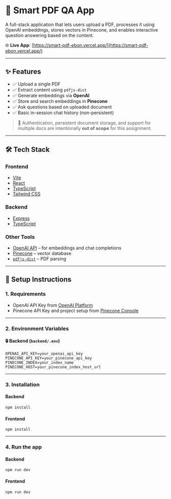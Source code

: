 # 📄 Smart PDF QA App

A full-stack application that lets users upload a PDF, processes it using OpenAI embeddings, stores vectors in Pinecone, and enables interactive question answering based on the content.

🌐 **Live App**: [https://smart-pdf-ebon.vercel.app/](https://smart-pdf-ebon.vercel.app/)

---

## ✨ Features

- ✅ Upload a single PDF
- ✅ Extract content using `pdfjs-dist`
- ✅ Generate embeddings via **OpenAI**
- ✅ Store and search embeddings in **Pinecone**
- ✅ Ask questions based on uploaded document
- ✅ Basic in-session chat history (non-persistent)

> 🛑 Authentication, persistent document storage, and support for multiple docs are intentionally **out of scope** for this assignment.

---

## 🛠️ Tech Stack

### Frontend

- [Vite](https://vitejs.dev/)
- [React](https://react.dev/)
- [TypeScript](https://www.typescriptlang.org/)
- [Tailwind CSS](https://tailwindcss.com/)

### Backend

- [Express](https://expressjs.com/)
- [TypeScript](https://www.typescriptlang.org/)

### Other Tools

- [OpenAI API](https://platform.openai.com/) – for embeddings and chat completions
- [Pinecone](https://www.pinecone.io/) – vector database
- [`pdfjs-dist`](https://www.npmjs.com/package/pdfjs-dist) – PDF parsing

---

## 🔧 Setup Instructions

### 1. Requirements

- OpenAI API Key from [OpenAI Platform](https://platform.openai.com/account/api-keys)
- Pinecone API Key and project setup from [Pinecone Console](https://app.pinecone.io/)

---

### 2. Environment Variables

#### 🔒 Backend (`backend/.env`)

```env
OPENAI_API_KEY=your_openai_api_key
PINECONE_API_KEY=your_pinecone_api_key
PINECONE_INDEX=your_index_name
PINECONE_HOST=your_pinecone_index_host_url
```

---

### 3. Installation

#### Backend

```
npm install
```

#### Frontend

```
npm install
```

---

### 4. Run the app

#### Backend

```
npm run dev
```

#### Frontend

```
npm run dev
```
